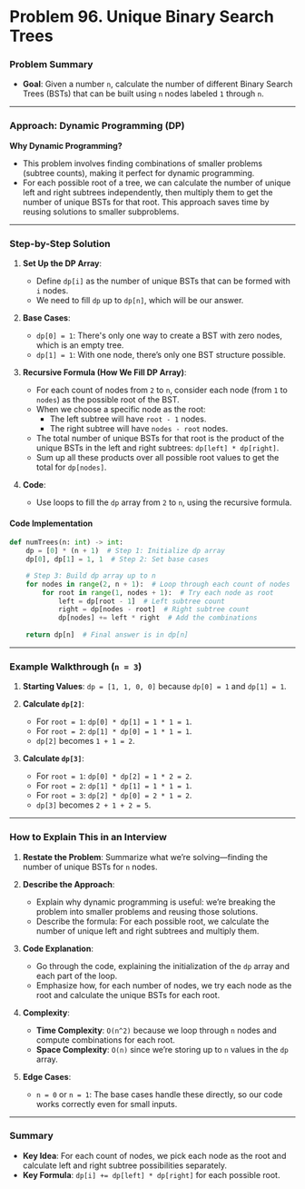 
# Problem 96. Unique Binary Search Trees

### Problem Summary

- **Goal**: Given a number `n`, calculate the number of different Binary Search Trees (BSTs) that can be built using `n` nodes labeled `1` through `n`.

---

### Approach: Dynamic Programming (DP)

**Why Dynamic Programming?**
- This problem involves finding combinations of smaller problems (subtree counts), making it perfect for dynamic programming.
- For each possible root of a tree, we can calculate the number of unique left and right subtrees independently, then multiply them to get the number of unique BSTs for that root. This approach saves time by reusing solutions to smaller subproblems.

---

### Step-by-Step Solution

1. **Set Up the DP Array**:
   - Define `dp[i]` as the number of unique BSTs that can be formed with `i` nodes.
   - We need to fill `dp` up to `dp[n]`, which will be our answer.

2. **Base Cases**:
   - `dp[0] = 1`: There's only one way to create a BST with zero nodes, which is an empty tree.
   - `dp[1] = 1`: With one node, there’s only one BST structure possible.

3. **Recursive Formula (How We Fill DP Array)**:
   - For each count of nodes from `2` to `n`, consider each node (from `1` to `nodes`) as the possible root of the BST.
   - When we choose a specific node as the root:
     - The left subtree will have `root - 1` nodes.
     - The right subtree will have `nodes - root` nodes.
   - The total number of unique BSTs for that root is the product of the unique BSTs in the left and right subtrees: `dp[left] * dp[right]`.
   - Sum up all these products over all possible root values to get the total for `dp[nodes]`.

4. **Code**:
   - Use loops to fill the `dp` array from `2` to `n`, using the recursive formula.

#### Code Implementation

```python
def numTrees(n: int) -> int:
    dp = [0] * (n + 1)  # Step 1: Initialize dp array
    dp[0], dp[1] = 1, 1  # Step 2: Set base cases

    # Step 3: Build dp array up to n
    for nodes in range(2, n + 1):  # Loop through each count of nodes
        for root in range(1, nodes + 1):  # Try each node as root
            left = dp[root - 1]  # Left subtree count
            right = dp[nodes - root]  # Right subtree count
            dp[nodes] += left * right  # Add the combinations
    
    return dp[n]  # Final answer is in dp[n]
```

---

### Example Walkthrough (`n = 3`)

1. **Starting Values**: `dp = [1, 1, 0, 0]` because `dp[0] = 1` and `dp[1] = 1`.
2. **Calculate `dp[2]`**:
   - For `root = 1`: `dp[0] * dp[1] = 1 * 1 = 1`.
   - For `root = 2`: `dp[1] * dp[0] = 1 * 1 = 1`.
   - `dp[2]` becomes `1 + 1 = 2`.

3. **Calculate `dp[3]`**:
   - For `root = 1`: `dp[0] * dp[2] = 1 * 2 = 2`.
   - For `root = 2`: `dp[1] * dp[1] = 1 * 1 = 1`.
   - For `root = 3`: `dp[2] * dp[0] = 2 * 1 = 2`.
   - `dp[3]` becomes `2 + 1 + 2 = 5`.

---

### How to Explain This in an Interview

1. **Restate the Problem**: Summarize what we’re solving—finding the number of unique BSTs for `n` nodes.

2. **Describe the Approach**:
   - Explain why dynamic programming is useful: we’re breaking the problem into smaller problems and reusing those solutions.
   - Describe the formula: For each possible root, we calculate the number of unique left and right subtrees and multiply them.

3. **Code Explanation**:
   - Go through the code, explaining the initialization of the `dp` array and each part of the loop.
   - Emphasize how, for each number of nodes, we try each node as the root and calculate the unique BSTs for each root.

4. **Complexity**:
   - **Time Complexity**: `O(n^2)` because we loop through `n` nodes and compute combinations for each root.
   - **Space Complexity**: `O(n)` since we’re storing up to `n` values in the `dp` array.

5. **Edge Cases**:
   - `n = 0` or `n = 1`: The base cases handle these directly, so our code works correctly even for small inputs.

---

### Summary

- **Key Idea**: For each count of nodes, we pick each node as the root and calculate left and right subtree possibilities separately.
- **Key Formula**: `dp[i] += dp[left] * dp[right]` for each possible root.
